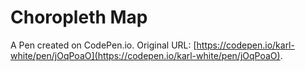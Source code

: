 # Choropleth Map

A Pen created on CodePen.io. Original URL: [https://codepen.io/karl-white/pen/jOqPoaO](https://codepen.io/karl-white/pen/jOqPoaO).


